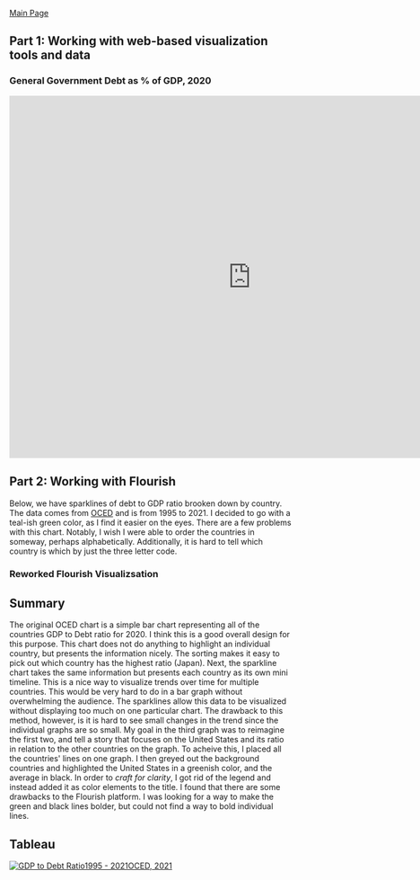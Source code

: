 [Main Page](README.md)

## Part 1: Working with web-based visualization tools and data
### General Government Debt as % of GDP, 2020
<iframe src="https://data.oecd.org/chart/6O4k" width="860" height="645" style="border: 0" mozallowfullscreen="true" webkitallowfullscreen="true" allowfullscreen="true"><a href="https://data.oecd.org/chart/6O4k" target="_blank">OECD Chart: General government debt, Total, % of GDP, Annual, 2020</a></iframe>

## Part 2: Working with Flourish
Below, we have sparklines of debt to GDP ratio brooken down by country. The data comes from [OCED](https://data.oecd.org/gga/general-government-debt.htm) and is from 1995 to 2021. I decided to go with a teal-ish green color, as I find it easier on the eyes. There are a few problems with this chart. Notably, I wish I were able to order the countries in someway, perhaps alphabetically. Additionally, it is hard to tell which country is which by just the three letter code.
<div class="flourish-embed flourish-chart" data-src="visualisation/11123039"><script src="https://public.flourish.studio/resources/embed.js"></script></div>

### Reworked Flourish Visualizsation
<div class="flourish-embed flourish-chart" data-src="visualisation/11123409"><script src="https://public.flourish.studio/resources/embed.js"></script></div>

## Summary
The original OCED chart is a simple bar chart representing all of the countries GDP to Debt ratio for 2020. I think this is a good overall design for this purpose. This chart does not do anything to highlight an individual country, but presents the information nicely. The sorting makes it easy to pick out which country has the highest ratio (Japan). Next, the sparkline chart takes the same information but presents each country as its own mini timeline. This is a nice way to visualize trends over time for multiple countries. This would be very hard to do in a bar graph without overwhelming the audience. The sparklines allow this data to be visualized without displaying too much on one particular chart. The drawback to this method, however, is it is hard to see small changes in the trend since the individual graphs are so small.
My goal in the third graph was to reimagine the first two, and tell a story that focuses on the United States and its ratio in relation to the other countries on the graph. To acheive this, I placed all the countries' lines on one graph. I then greyed out the background countries and highlighted the United States in a greenish color, and the average in black. In order to *craft for clarity*, I got rid of the legend and instead added it as color elements to the title. I found that there are some drawbacks to the Flourish platform. I was looking for a way to make the green and black lines bolder, but could not find a way to bold individual lines.

## Tableau
<div class='tableauPlaceholder' id='viz1662651611096' style='position: relative'><noscript><a href='#'><img alt='GDP to Debt Ratio1995 - 2021OCED, 2021 ' src='https:&#47;&#47;public.tableau.com&#47;static&#47;images&#47;GD&#47;GDPtoDebtRatio&#47;Sheet1&#47;1_rss.png' style='border: none' /></a></noscript><object class='tableauViz'  style='display:none;'><param name='host_url' value='https%3A%2F%2Fpublic.tableau.com%2F' /> <param name='embed_code_version' value='3' /> <param name='site_root' value='' /><param name='name' value='GDPtoDebtRatio&#47;Sheet1' /><param name='tabs' value='no' /><param name='toolbar' value='yes' /><param name='static_image' value='https:&#47;&#47;public.tableau.com&#47;static&#47;images&#47;GD&#47;GDPtoDebtRatio&#47;Sheet1&#47;1.png' /> <param name='animate_transition' value='yes' /><param name='display_static_image' value='yes' /><param name='display_spinner' value='yes' /><param name='display_overlay' value='yes' /><param name='display_count' value='yes' /><param name='language' value='en-US' /><param name='filter' value='publish=yes' /></object></div>                <script type='text/javascript'>                    var divElement = document.getElementById('viz1662651611096');                    var vizElement = divElement.getElementsByTagName('object')[0];                    vizElement.style.width='100%';vizElement.style.height=(divElement.offsetWidth*0.75)+'px';                    var scriptElement = document.createElement('script');                    scriptElement.src = 'https://public.tableau.com/javascripts/api/viz_v1.js';                    vizElement.parentNode.insertBefore(scriptElement, vizElement);                </script>
